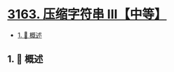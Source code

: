 # [3163. 压缩字符串 III【中等】](https://github.com/tnotesjs/TNotes.leetcode/tree/main/notes/3163.%20%E5%8E%8B%E7%BC%A9%E5%AD%97%E7%AC%A6%E4%B8%B2%20III%E3%80%90%E4%B8%AD%E7%AD%89%E3%80%91)

<!-- region:toc -->

- [1. 📝 概述](#1--概述)

<!-- endregion:toc -->

## 1. 📝 概述
